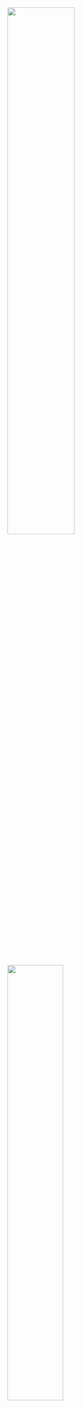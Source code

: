 

<img width=55% src = "https://media.geeksforgeeks.org/wp-content/cdn-uploads/Linear-Search.png" />
<img width=50% src ="https://media.geeksforgeeks.org/wp-content/cdn-uploads/20221121132716/BinarySearch.png" />

# <p align=center> `C - Search Algorithms` </p>

## <p align=center> `Project's obejectives` </p>
Be able to explain:
- What is a search algorithm
- What is a linear search
- What is a binary search
- What is the best search algorithm to use depending on your needs

## <p align=center>`Tasks`</p>
### <p align=center>`0. Linear search`</p>
Write a function that searches for a value in an array of integers using the Linear search algorithm

- Prototype : int linear_search(int *array, size_t size, int value);
- Where array is a pointer to the first element of the array to search in
- size is the number of elements in array
- And value is the value to search for
- Your function must return the first index where value is located
- If value is not present in array or if array is NULL, your function must return -1
- Every time you compare a value in the array to the value you are searching, you have to print this value (see example below)
```c
wilfried@search_algorithms$ cat 0-main.c 
#include <stdio.h>
#include <stdlib.h>
#include "search_algos.h"

/**
 * main - Entry point
 *
 * Return: Always EXIT_SUCCESS
 */
int main(void)
{
    int array[] = {
        10, 1, 42, 3, 4, 42, 6, 7, -1, 9
    };
    size_t size = sizeof(array) / sizeof(array[0]);

    printf("Found %d at index: %d\n\n", 3, linear_search(array, size, 3));
    printf("Found %d at index: %d\n\n", 42, linear_search(array, size, 42));
    printf("Found %d at index: %d\n", 999, linear_search(array, size, 999));
    return (EXIT_SUCCESS);
}
wilfried@search_algorithms$ gcc -Wall -Wextra -Werror -pedantic -std=gnu89 0-main.c 0-linear.c -o 0-linear
wilfried@search_algorithms$ ./0-linear 
Value checked array[0] = [10]
Value checked array[1] = [1]
Value checked array[2] = [42]
Value checked array[3] = [3]
Found 3 at index: 3

Value checked array[0] = [10]
Value checked array[1] = [1]
Value checked array[2] = [42]
Found 42 at index: 2

Value checked array[0] = [10]
Value checked array[1] = [1]
Value checked array[2] = [42]
Value checked array[3] = [3]
Value checked array[4] = [4]
Value checked array[5] = [42]
Value checked array[6] = [6]
Value checked array[7] = [7]
Value checked array[8] = [-1]
Value checked array[9] = [9]
Found 999 at index: -1
```
-------------------------------------------------------
### <p align=center>`1. Binary search`</p>
Write a function that searches for a value in a sorted array of integers using the Binary search algorithm

Prototype : int binary_search(int *array, size_t size, int value);
- Where array is a pointer to the first element of the array to search in
- size is the number of elements in array
- And value is the value to search for
- Your function must return the index where value is located
- You can assume that array will be sorted in ascending order
- You can assume that value won’t appear more than once in array
- If value is not present in array or if array is NULL, your function must return -1
- You must print the array being searched every time it changes. (e.g. at the beginning and when you search a subarray) (See example)

```c
wilfried@search_algorithms$ cat 1-main.c 
#include <stdio.h>
#include <stdlib.h>
#include "search_algos.h"

/**
 * main - Entry point
 *
 * Return: Always EXIT_SUCCESS
 */
int main(void)
{
    int array[] = {
        0, 1, 2, 3, 4, 5, 6, 7, 8, 9
    };
    size_t size = sizeof(array) / sizeof(array[0]);

    printf("Found %d at index: %d\n\n", 2, binary_search(array, size, 2));
    printf("Found %d at index: %d\n\n", 5, binary_search(array, 5, 5));
    printf("Found %d at index: %d\n", 999, binary_search(array, size, 999));
    return (EXIT_SUCCESS);
}
wilfried@search_algorithms$ gcc -Wall -Wextra -Werror -pedantic -std=gnu89 1-main.c 1-binary.c -o 1-binary
wilfried@search_algorithms$ ./1-binary 
Searching in array: 0, 1, 2, 3, 4, 5, 6, 7, 8, 9
Searching in array: 0, 1, 2, 3
Searching in array: 2, 3
Found 2 at index: 2

Searching in array: 0, 1, 2, 3, 4
Searching in array: 3, 4
Searching in array: 4
Found 5 at index: -1

Searching in array: 0, 1, 2, 3, 4, 5, 6, 7, 8, 9
Searching in array: 5, 6, 7, 8, 9
Searching in array: 8, 9
Searching in array: 9
Found 999 at index: -1
```
-------------------------------------------------------
### <p align=center>`2. Big O #0`</p>

-------------------------------------------------------
### <p align=center>`3. Big O #1`</p>

-------------------------------------------------------
### <p align=center>`4. Big O #2`</p>

-------------------------------------------------------
### <p align=center>`5. Big O #3`</p>

-------------------------------------------------------
### <p align=center>`6. Big O #4`</p>

-------------------------------------------------------

## <p align=right>`Score: 100/100`</p>
